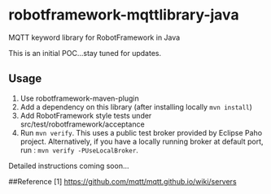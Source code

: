 # robotframework-mqttlibrary-java

MQTT keyword library for RobotFramework in Java

This is an initial POC...stay tuned for updates.

## Usage

1. Use robotframework-maven-plugin
2. Add a dependency on this library (after installing locally `mvn install`)
3. Add RobotFramework style tests under src/test/robotframework/acceptance
4. Run `mvn verify`. This uses a public test broker provided by Eclipse Paho project. Alternatively, if you have a locally running broker at default port, run : `mvn verify -PUseLocalBroker`.

Detailed instructions coming soon...

##Reference
[1] https://github.com/mqtt/mqtt.github.io/wiki/servers
